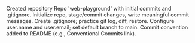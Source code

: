 Created repository Repo 'web-playground' with initial commits and .gitignore.
Initialize repo, stage/commit changes, write meaningful commit messages.
Create .gitignore; practice git log, diff, restore.
Configure user.name and user.email; set default branch to main.
Commit convention added to README (e.g., Conventional Commits link).
